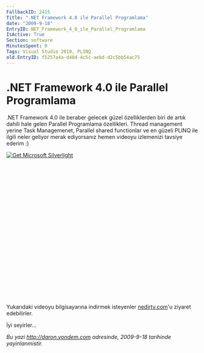 ```yaml
---
FallbackID: 2415
Title: ".NET Framework 4.0 ile Parallel Programlama"
date: "2009-9-18"
EntryID: NET_Framework_4_0_ile_Parallel_Programlama
IsActive: True
Section: software
MinutesSpent: 0
Tags: Visual Studio 2010, PLINQ
old.EntryID: f5257a4a-d48d-4c5c-aebd-d2c5bb54ac75
---
```

# .NET Framework 4.0 ile Parallel Programlama
.NET Framework 4.0 ile beraber gelecek güzel özelliklerden biri de artık
dahili hale gelen Parallel Programlama özellikleri. Thread management
yerine Task Managemenet, Parallel shared functionlar ve en güzeli PLINQ
ile ilgili neler geliyor merak ediyorsanız hemen videoyu izlemenizi
tavsiye ederim :)

<div style="width:512px;height:384px;">

[![Get Microsoft
Silverlight](http://go2.microsoft.com/fwlink/?LinkId=108181)](http://go2.microsoft.com/fwlink/?LinkID=124807)

</div>

Yukarıdaki videoyu bilgisayarına indirmek isteyenler
[nedirtv.com](http://www.nedirtv.com/video/darony_170909_tbl_plinq.aspx)'u
ziyaret edebilirler.

İyi seyirler...



*Bu yazi http://daron.yondem.com adresinde, 2009-9-18 tarihinde yayinlanmistir.*
